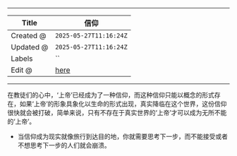-----

| Title     | 信仰                                              |
| --------- | ----------------------------------------------- |
| Created @ | `2025-05-27T11:16:24Z`                          |
| Updated @ | `2025-05-27T11:16:24Z`                          |
| Labels    | \`\`                                            |
| Edit @    | [here](https://github.com/junxnone/s/issues/29) |

-----

在教徒们的心中，‘上帝’已经成为了一种信仰，而这种信仰只能以概念的形式存在，如果‘上帝’的形象具象化以生命的形式出现，真实降临在这个世界，这份信仰很快就会被打破，简单来说，只有不存在于真实世界的‘上帝’才可以成为无所不能的‘上帝’。

  - 当信仰成为现实就像旅行到达目的地，你就需要思考下一步，而不能接受或者不想思考下一步的人们就会崩溃。
